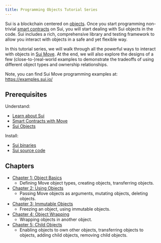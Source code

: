 ```yaml
---
title: Programming Objects Tutorial Series
---
```


Sui is a blockchain centered on [objects](../../build/objects.md). Once you start programming non-trivial [smart contracts](../../build/move/index.md) on Sui, you will start dealing with Sui objects in the code. Sui includes a rich, comprehensive library and testing framework to allow you interact with objects in a safe and yet flexible way.

In this tutorial series, we will walk through all the powerful ways to interact with objects in [Sui Move](../../learn/sui-move-diffs.md). At the end, we will also explore the designs of a few (close-to-)real-world examples to demonstrate the tradeoffs of using different object types and ownership relationships.

Note, you can find Sui Move programming examples at: https://examples.sui.io/

## Prerequisites

Understand:
- [Learn about Sui](../../learn/about-sui.md)
- [Smart Contracts with Move](../../build/move/index.md)
- [Sui Objects](../../build/objects.md)

Install:
- [Sui binaries](../install.md#binaries)
- [Sui source code](../install.md#source-code)

## Chapters

- [Chapter 1: Object Basics](../../build/programming-with-objects/ch1-object-basics.md)
  - Defining Move object types, creating objects, transferring objects.
- [Chapter 2: Using Objects](../../build/programming-with-objects/ch2-using-objects.md)
  - Passing Move objects as arguments, mutating objects, deleting objects.
- [Chapter 3: Immutable Objects](../../build//programming-with-objects/ch3-immutable-objects.md)
  - Freezing an object, using immutable objects.
- [Chapter 4: Object Wrapping](../../build/programming-with-objects/ch4-object-wrapping.md)
  - Wrapping objects in another object.
- [Chapter 5: Child Objects](../../build/programming-with-objects/ch5-child-objects.md)
  - Enabling objects to own other objects, transferring objects to objects, adding child objects, removing child objects.
